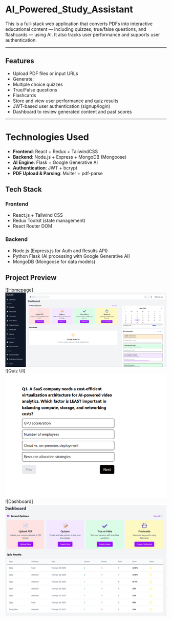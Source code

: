 # AI_Powered_Study_Assistant


This is a full-stack web application that converts PDFs into interactive educational content — including quizzes, true/false questions, and flashcards — using AI. It also tracks user performance and supports user authentication.

---

## Features

-  Upload PDF files or input URLs
-  Generate:
  - Multiple choice quizzes
  - True/False questions
  - Flashcards
-  Store and view user performance and quiz results
-  JWT-based user authentication (signup/login)
-  Dashboard to review generated content and past scores

---
# Technologies Used

- **Frontend**: React + Redux + TailwindCSS
- **Backend**: Node.js + Express + MongoDB (Mongoose)
- **AI Engine**: Flask + Google Generative AI
- **Authentication**: JWT + bcrypt
- **PDF Upload & Parsing**: Multer + pdf-parse

##  Tech Stack

### Frontend
- React.js + Tailwind CSS
- Redux Toolkit (state management)
- React Router DOM

### Backend
- Node.js (Express.js for Auth and Results API)
- Python Flask (AI processing with Google Generative AI)
- MongoDB (Mongoose for data models)

## Project Preview
![Homepage]![alt text](image.png)
![Quiz UI]![alt text](image-1.png)
![Dashboard]![alt text](image-2.png)